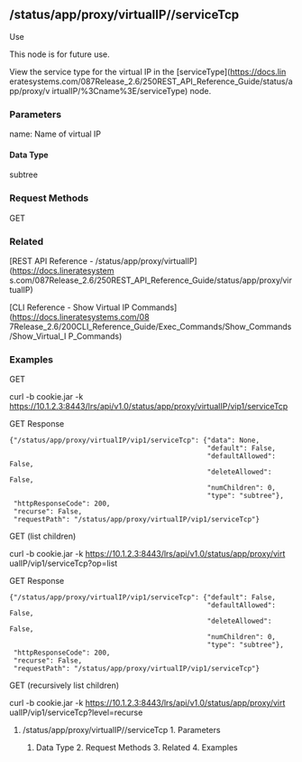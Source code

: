 ## /status/app/proxy/virtualIP/<name>/serviceTcp

Use

This node is for future use.

View the service type for the virtual IP in the [serviceType](https://docs.lin
eratesystems.com/087Release_2.6/250REST_API_Reference_Guide/status/app/proxy/v
irtualIP/%3Cname%3E/serviceType) node.

### Parameters

name: Name of virtual IP

#### Data Type

subtree

### Request Methods

GET

### Related

[REST API Reference - /status/app/proxy/virtualIP](https://docs.lineratesystem
s.com/087Release_2.6/250REST_API_Reference_Guide/status/app/proxy/virtualIP)

[CLI Reference - Show Virtual IP Commands](https://docs.lineratesystems.com/08
7Release_2.6/200CLI_Reference_Guide/Exec_Commands/Show_Commands/Show_Virtual_I
P_Commands)

### Examples

GET

curl -b cookie.jar -k
https://10.1.2.3:8443/lrs/api/v1.0/status/app/proxy/virtualIP/vip1/serviceTcp

GET Response

    
    {"/status/app/proxy/virtualIP/vip1/serviceTcp": {"data": None,
                                                     "default": False,
                                                     "defaultAllowed": False,
                                                     "deleteAllowed": False,
                                                     "numChildren": 0,
                                                     "type": "subtree"},
     "httpResponseCode": 200,
     "recurse": False,
     "requestPath": "/status/app/proxy/virtualIP/vip1/serviceTcp"}
    

GET (list children)

curl -b cookie.jar -k https://10.1.2.3:8443/lrs/api/v1.0/status/app/proxy/virt
ualIP/vip1/serviceTcp?op=list

GET Response

    
    {"/status/app/proxy/virtualIP/vip1/serviceTcp": {"default": False,
                                                     "defaultAllowed": False,
                                                     "deleteAllowed": False,
                                                     "numChildren": 0,
                                                     "type": "subtree"},
     "httpResponseCode": 200,
     "recurse": False,
     "requestPath": "/status/app/proxy/virtualIP/vip1/serviceTcp"}
    

GET (recursively list children)

curl -b cookie.jar -k https://10.1.2.3:8443/lrs/api/v1.0/status/app/proxy/virt
ualIP/vip1/serviceTcp?level=recurse

  1. /status/app/proxy/virtualIP/<name>/serviceTcp
    1. Parameters
      1. Data Type
    2. Request Methods
    3. Related
    4. Examples

